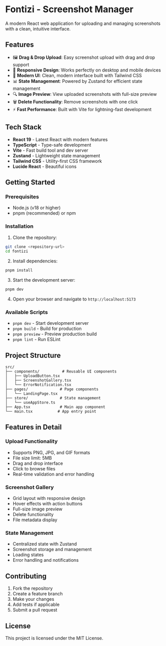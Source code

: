 # Fontizi - Screenshot Manager

A modern React web application for uploading and managing screenshots with a clean, intuitive interface.

## Features

- 🖼️ **Drag & Drop Upload**: Easy screenshot upload with drag and drop support
- 📱 **Responsive Design**: Works perfectly on desktop and mobile devices
- 🎨 **Modern UI**: Clean, modern interface built with Tailwind CSS
- 📊 **State Management**: Powered by Zustand for efficient state management
- 🔍 **Image Preview**: View uploaded screenshots with full-size preview
- 🗑️ **Delete Functionality**: Remove screenshots with one click
- ⚡ **Fast Performance**: Built with Vite for lightning-fast development

## Tech Stack

- **React 19** - Latest React with modern features
- **TypeScript** - Type-safe development
- **Vite** - Fast build tool and dev server
- **Zustand** - Lightweight state management
- **Tailwind CSS** - Utility-first CSS framework
- **Lucide React** - Beautiful icons

## Getting Started

### Prerequisites

- Node.js (v18 or higher)
- pnpm (recommended) or npm

### Installation

1. Clone the repository:

```bash
git clone <repository-url>
cd fontizi
```

2. Install dependencies:

```bash
pnpm install
```

3. Start the development server:

```bash
pnpm dev
```

4. Open your browser and navigate to `http://localhost:5173`

### Available Scripts

- `pnpm dev` - Start development server
- `pnpm build` - Build for production
- `pnpm preview` - Preview production build
- `pnpm lint` - Run ESLint

## Project Structure

```
src/
├── components/          # Reusable UI components
│   ├── UploadButton.tsx
│   ├── ScreenshotGallery.tsx
│   └── ErrorNotification.tsx
├── pages/              # Page components
│   └── LandingPage.tsx
├── store/              # State management
│   └── useAppStore.ts
├── App.tsx             # Main app component
└── main.tsx           # App entry point
```

## Features in Detail

### Upload Functionality

- Supports PNG, JPG, and GIF formats
- File size limit: 5MB
- Drag and drop interface
- Click to browse files
- Real-time validation and error handling

### Screenshot Gallery

- Grid layout with responsive design
- Hover effects with action buttons
- Full-size image preview
- Delete functionality
- File metadata display

### State Management

- Centralized state with Zustand
- Screenshot storage and management
- Loading states
- Error handling and notifications

## Contributing

1. Fork the repository
2. Create a feature branch
3. Make your changes
4. Add tests if applicable
5. Submit a pull request

## License

This project is licensed under the MIT License.

